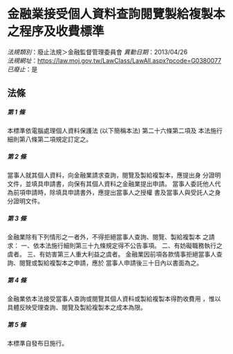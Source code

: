 # 金融業接受個人資料查詢閱覽製給複製本之程序及收費標準

*法規類別*：廢止法規＞金融監督管理委員會
*異動日期*：2013/04/26  
*法規網址*：https://law.moj.gov.tw/LawClass/LawAll.aspx?pcode=G0380077
*已廢止*：是


## 法條
##### 第 1 條
本標準依電腦處理個人資料保護法 (以下簡稱本法) 第二十六條第二項及
本法施行細則第八條第二項規定訂定之。

##### 第 2 條
當事人就其個人資料，向金融業請求查詢，閱覽及製給複製本，應提出身
分證明文件，並填具申請書，向保有其個人資料之金融業提出申請。
當事人委託他人代為前項申請時，除填具申請書外，應提出當事人之授權
書及當事人與受託人之身分證明文件。

##### 第 3 條
金融業除有下列情形之一者外，不得拒絕當事人查詢、閱覽、製給複製本
之請求：
一、依本法施行細則第三十九條規定得不公告事項。
二、有妨礙職務執行之虞者。
三、有妨害第三人重大利益之虞者。
金融業因前項各款情事拒絕當事人查詢、閱覽或製給複製本之申請，應於
當事人申請後三十日內以書面為之。


##### 第 4 條
金融業依本法接受當事人查詢或閱覽其個人資料或製給複製本得酌收費用
，惟以具體反映受理查詢、閱覽及製給複製本之成本為限。

##### 第 5 條
本標準自發布日施行。


